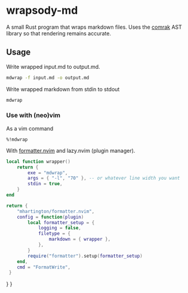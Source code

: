 # wrapsody-md

A small Rust program that wraps markdown files. Uses the [comrak](https://docs.rs/comrak/)
AST library so that rendering remains accurate.

## Usage

Write wrapped input.md to output.md.

```bash
mdwrap -f input.md -o output.md
```

Write wrapped markdown from stdin to stdout

```bash
mdwrap
```

### Use with (neo)vim

As a vim command

```vimscript
%!mdwrap
```

With [formatter.nvim](https://github.com/mhartington/formatter.nvim) and lazy.nvim (plugin manager).

```lua
local function wrapper()
	return {
		exe = "mdwrap",
		args = { "-l", "70" }, -- or whatever line width you want
		stdin = true,
	}
end

return {
	"mhartington/formatter.nvim",
	config = function(plugin)
		local formatter_setup = {
			logging = false,
			filetype = {
				markdown = { wrapper },
			},
		}
		require("formatter").setup(formatter_setup)
	end,
	cmd = "FormatWrite",
 }
 ```
  
  }
}
```
